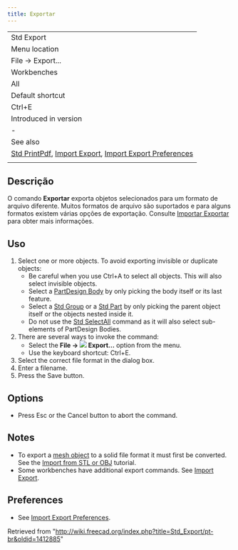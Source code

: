 ```yaml
---
title: Exportar
---
```

|  |
| --- |
| Std Export |
| Menu location |
| File → Export... |
| Workbenches |
| All |
| Default shortcut |
| Ctrl+E |
| Introduced in version |
| - |
| See also |
| [Std PrintPdf](/Std_PrintPdf "Std PrintPdf"), [Import Export](/Import_Export "Import Export"), [Import Export Preferences](/Import_Export_Preferences "Import Export Preferences") |
|  |

## Descrição

O comando **Exportar** exporta objetos selecionados para um formato de arquivo diferente. Muitos formatos de arquivo são suportados e para alguns formatos existem várias opções de exportação. Consulte [Importar Exportar](/Import_Export/pt-br "Import Export/pt-br") para obter mais informações.

## Uso

1. Select one or more objects. To avoid exporting invisible or duplicate objects:
   * Be careful when you use Ctrl+A to select all objects. This will also select invisible objects.
   * Select a [PartDesign Body](/PartDesign_Body "PartDesign Body") by only picking the body itself or its last feature.
   * Select a [Std Group](/Std_Group "Std Group") or a [Std Part](/Std_Part "Std Part") by only picking the parent object itself or the objects nested inside it.
   * Do not use the [Std SelectAll](/Std_SelectAll "Std SelectAll") command as it will also select sub-elements of PartDesign Bodies.
2. There are several ways to invoke the command:
   * Select the **File → ![](/images/Std_Export.svg) Export...** option from the menu.
   * Use the keyboard shortcut: Ctrl+E.
3. Select the correct file format in the dialog box.
4. Enter a filename.
5. Press the Save button.

## Options

* Press Esc or the Cancel button to abort the command.

## Notes

* To export a [mesh object](/Mesh_Workbench "Mesh Workbench") to a solid file format it must first be converted. See the [Import from STL or OBJ](/Import_from_STL_or_OBJ "Import from STL or OBJ") tutorial.
* Some workbenches have additional export commands. See [Import Export](/Import_Export "Import Export").

## Preferences

* See [Import Export Preferences](/Import_Export_Preferences "Import Export Preferences").

Retrieved from "<http://wiki.freecad.org/index.php?title=Std_Export/pt-br&oldid=1412885>"